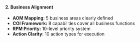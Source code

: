 #### 2. Business Alignment

- **AOM Mapping:** 5 business areas clearly defined
- **COI Framework:** 8 capabilities cover all business functions
- **RPM Priority:** 10-level priority system
- **Action Clarity:** 10 action types for execution
